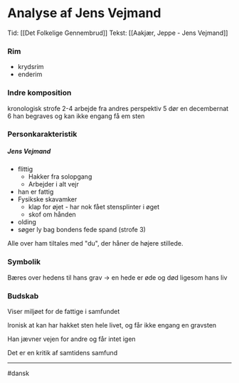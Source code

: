 # Analyse af Jens Vejmand
Tid: [[Det Folkelige Gennembrud]]
Tekst: [[Aakjær, Jeppe - Jens Vejmand]]

### Rim
- krydsrim
- enderim

### Indre komposition
kronologisk
strofe 2-4 arbejde fra andres perspektiv
5 dør en decembernat
6 han begraves og kan ikke engang få em sten

### Personkarakteristik

##### Jens Vejmand
- flittig
	- Hakker fra solopgang
	- Arbejder i alt vejr
- han er fattig 
- Fysikske skavamker
	- klap for øjet - har nok fået stensplinter i øget
	- skof om hånden
- olding
- søger ly bag bondens fede spand (strofe 3)


Alle over ham tiltales med "du", der håner de højere stillede.

### Symbolik
Bæres over hedens til hans grav $\rightarrow$ en hede er øde og død ligesom hans liv

### Budskab
Viser miljøet for de fattige i samfundet

Ironisk at kan har hakket sten hele livet, og får ikke engang en gravsten

Han jævner vejen for andre og får intet igen

Det er en kritik af samtidens samfund

---
#dansk 
